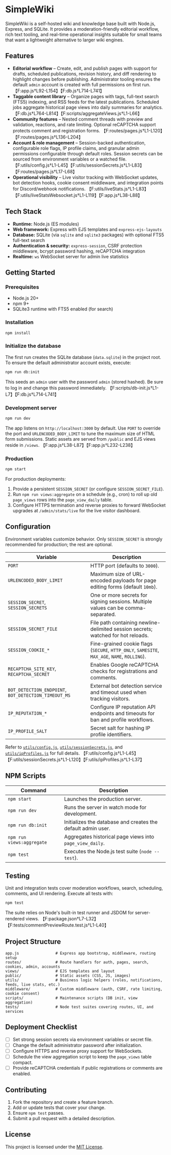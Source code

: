 # SimpleWiki

SimpleWiki is a self-hosted wiki and knowledge base built with Node.js, Express, and SQLite. It provides a moderation-friendly editorial workflow, rich text tooling, and real-time operational insights suitable for small teams that want a lightweight alternative to larger wiki engines.

## Features

- **Editorial workflow** – Create, edit, and publish pages with support for drafts, scheduled publications, revision history, and diff rendering to highlight changes before publishing. Administrator tooling ensures the default `admin` account is created with full permissions on first run. 【F:app.js†L92-L154】【F:db.js†L714-L741】
- **Taggable content library** – Organize pages with tags, full-text search (FTS5) indexing, and RSS feeds for the latest publications. Scheduled jobs aggregate historical page views into daily summaries for analytics. 【F:db.js†L764-L814】【F:scripts/aggregateViews.js†L1-L66】
- **Community features** – Nested comment threads with preview and validation, reactions, and rate limiting. Optional reCAPTCHA support protects comment and registration forms. 【F:routes/pages.js†L1-L120】【F:routes/pages.js†L136-L204】
- **Account & role management** – Session-backed authentication, configurable role flags, IP profile claims, and granular admin permissions configurable through default roles. Session secrets can be sourced from environment variables or a watched file. 【F:utils/config.js†L1-L45】【F:utils/sessionSecrets.js†L1-L83】【F:routes/pages.js†L17-L68】
- **Operational visibility** – Live visitor tracking with WebSocket updates, bot detection hooks, cookie consent middleware, and integration points for Discord/webhook notifications. 【F:utils/liveStats.js†L1-L83】【F:utils/liveStatsWebsocket.js†L1-L119】【F:app.js†L38-L88】

## Tech Stack

- **Runtime:** Node.js (ES modules)
- **Web framework:** Express with EJS templates and `express-ejs-layouts`
- **Database:** SQLite (via `sqlite` and `sqlite3` packages) with optional FTS5 full-text search
- **Authentication & security:** `express-session`, CSRF protection middleware, bcrypt password hashing, reCAPTCHA integration
- **Realtime:** `ws` WebSocket server for admin live statistics

## Getting Started

### Prerequisites

- Node.js 20+
- npm 9+
- SQLite3 runtime with FTS5 enabled (for search)

### Installation

```bash
npm install
```

### Initialize the database

The first run creates the SQLite database (`data.sqlite`) in the project root. To ensure the default administrator account exists, execute:

```bash
npm run db:init
```

This seeds an `admin` user with the password `admin` (stored hashed). Be sure to log in and change this password immediately. 【F:scripts/db-init.js†L1-L7】【F:db.js†L714-L741】

### Development server

```bash
npm run dev
```

The app listens on `http://localhost:3000` by default. Use `PORT` to override the port and `URLENCODED_BODY_LIMIT` to tune the maximum size of HTML form submissions. Static assets are served from `/public` and EJS views reside in `/views`. 【F:app.js†L38-L87】【F:app.js†L232-L238】

### Production

```bash
npm start
```

For production deployments:

1. Provide a persistent `SESSION_SECRET` (or configure `SESSION_SECRET_FILE`).
2. Run `npm run views:aggregate` on a schedule (e.g., cron) to roll up old `page_views` rows into the `page_view_daily` table.
3. Configure HTTPS termination and reverse proxies to forward WebSocket upgrades at `/admin/stats/live` for the live visitor dashboard.

## Configuration

Environment variables customize behavior. Only `SESSION_SECRET` is strongly recommended for production; the rest are optional.

| Variable | Description |
| --- | --- |
| `PORT` | HTTP port (defaults to `3000`). |
| `URLENCODED_BODY_LIMIT` | Maximum size of URL-encoded payloads for page editing forms (default `10mb`). |
| `SESSION_SECRET`, `SESSION_SECRETS` | One or more secrets for signing sessions. Multiple values can be comma-separated. |
| `SESSION_SECRET_FILE` | File path containing newline-delimited session secrets; watched for hot reloads. |
| `SESSION_COOKIE_*` | Fine-grained cookie flags (`SECURE`, `HTTP_ONLY`, `SAMESITE`, `MAX_AGE`, `NAME`, `ROLLING`). |
| `RECAPTCHA_SITE_KEY`, `RECAPTCHA_SECRET` | Enables Google reCAPTCHA checks for registrations and comments. |
| `BOT_DETECTION_ENDPOINT`, `BOT_DETECTION_TIMEOUT_MS` | External bot detection service and timeout used when tracking visitors. |
| `IP_REPUTATION_*` | Configure IP reputation API endpoints and timeouts for ban and profile workflows. |
| `IP_PROFILE_SALT` | Secret salt for hashing IP profile identifiers. |

Refer to [`utils/config.js`](./utils/config.js), [`utils/sessionSecrets.js`](./utils/sessionSecrets.js), and [`utils/ipProfiles.js`](./utils/ipProfiles.js) for full details. 【F:utils/config.js†L1-L45】【F:utils/sessionSecrets.js†L1-L120】【F:utils/ipProfiles.js†L1-L37】

## NPM Scripts

| Command | Description |
| --- | --- |
| `npm start` | Launches the production server. |
| `npm run dev` | Runs the server in watch mode for development. |
| `npm run db:init` | Initializes the database and creates the default admin user. |
| `npm run views:aggregate` | Aggregates historical page views into `page_view_daily`. |
| `npm test` | Executes the Node.js test suite (`node --test`). |

## Testing

Unit and integration tests cover moderation workflows, search, scheduling, comments, and UI rendering. Execute all tests with:

```bash
npm test
```

The suite relies on Node's built-in test runner and JSDOM for server-rendered views. 【F:package.json†L7-L32】【F:tests/commentPreviewRoute.test.js†L1-L40】

## Project Structure

```
app.js                # Express app bootstrap, middleware, routing setup
routes/               # Route handlers for auth, pages, search, cookies, admin, accounts
views/                # EJS templates and layout
public/               # Static assets (CSS, JS, images)
utils/                # Business logic helpers (roles, notifications, feeds, live stats, etc.)
middleware/           # Custom middleware (auth, CSRF, rate limiting, cookie consent)
scripts/              # Maintenance scripts (DB init, view aggregation)
tests/                # Node test suites covering routes, UI, and services
```

## Deployment Checklist

- [ ] Set strong session secrets via environment variables or secret file.
- [ ] Change the default administrator password after initialization.
- [ ] Configure HTTPS and reverse proxy support for WebSockets.
- [ ] Schedule the view aggregation script to keep the `page_views` table compact.
- [ ] Provide reCAPTCHA credentials if public registrations or comments are enabled.

## Contributing

1. Fork the repository and create a feature branch.
2. Add or update tests that cover your change.
3. Ensure `npm test` passes.
4. Submit a pull request with a detailed description.

## License

This project is licensed under the [MIT License](./LICENSE).
